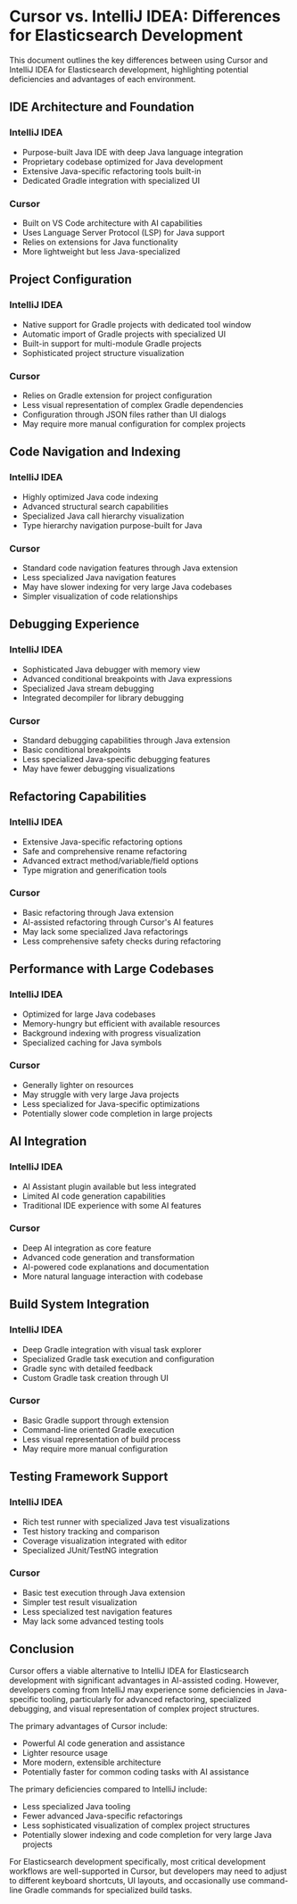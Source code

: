 # Cursor vs. IntelliJ IDEA: Differences for Elasticsearch Development

This document outlines the key differences between using Cursor and IntelliJ IDEA for Elasticsearch development, highlighting potential deficiencies and advantages of each environment.

## IDE Architecture and Foundation

### IntelliJ IDEA
- Purpose-built Java IDE with deep Java language integration
- Proprietary codebase optimized for Java development
- Extensive Java-specific refactoring tools built-in
- Dedicated Gradle integration with specialized UI

### Cursor
- Built on VS Code architecture with AI capabilities
- Uses Language Server Protocol (LSP) for Java support
- Relies on extensions for Java functionality
- More lightweight but less Java-specialized

## Project Configuration

### IntelliJ IDEA
- Native support for Gradle projects with dedicated tool window
- Automatic import of Gradle projects with specialized UI
- Built-in support for multi-module Gradle projects
- Sophisticated project structure visualization

### Cursor
- Relies on Gradle extension for project configuration
- Less visual representation of complex Gradle dependencies
- Configuration through JSON files rather than UI dialogs
- May require more manual configuration for complex projects

## Code Navigation and Indexing

### IntelliJ IDEA
- Highly optimized Java code indexing
- Advanced structural search capabilities
- Specialized Java call hierarchy visualization
- Type hierarchy navigation purpose-built for Java

### Cursor
- Standard code navigation features through Java extension
- Less specialized Java navigation features
- May have slower indexing for very large Java codebases
- Simpler visualization of code relationships

## Debugging Experience

### IntelliJ IDEA
- Sophisticated Java debugger with memory view
- Advanced conditional breakpoints with Java expressions
- Specialized Java stream debugging
- Integrated decompiler for library debugging

### Cursor
- Standard debugging capabilities through Java extension
- Basic conditional breakpoints
- Less specialized Java-specific debugging features
- May have fewer debugging visualizations

## Refactoring Capabilities

### IntelliJ IDEA
- Extensive Java-specific refactoring options
- Safe and comprehensive rename refactoring
- Advanced extract method/variable/field options
- Type migration and generification tools

### Cursor
- Basic refactoring through Java extension
- AI-assisted refactoring through Cursor's AI features
- May lack some specialized Java refactorings
- Less comprehensive safety checks during refactoring

## Performance with Large Codebases

### IntelliJ IDEA
- Optimized for large Java codebases
- Memory-hungry but efficient with available resources
- Background indexing with progress visualization
- Specialized caching for Java symbols

### Cursor
- Generally lighter on resources
- May struggle with very large Java projects
- Less specialized for Java-specific optimizations
- Potentially slower code completion in large projects

## AI Integration

### IntelliJ IDEA
- AI Assistant plugin available but less integrated
- Limited AI code generation capabilities
- Traditional IDE experience with some AI features

### Cursor
- Deep AI integration as core feature
- Advanced code generation and transformation
- AI-powered code explanations and documentation
- More natural language interaction with codebase

## Build System Integration

### IntelliJ IDEA
- Deep Gradle integration with visual task explorer
- Specialized Gradle task execution and configuration
- Gradle sync with detailed feedback
- Custom Gradle task creation through UI

### Cursor
- Basic Gradle support through extension
- Command-line oriented Gradle execution
- Less visual representation of build process
- May require more manual configuration

## Testing Framework Support

### IntelliJ IDEA
- Rich test runner with specialized Java test visualizations
- Test history tracking and comparison
- Coverage visualization integrated with editor
- Specialized JUnit/TestNG integration

### Cursor
- Basic test execution through Java extension
- Simpler test result visualization
- Less specialized test navigation features
- May lack some advanced testing tools

## Conclusion

Cursor offers a viable alternative to IntelliJ IDEA for Elasticsearch development with significant advantages in AI-assisted coding. However, developers coming from IntelliJ may experience some deficiencies in Java-specific tooling, particularly for advanced refactoring, specialized debugging, and visual representation of complex project structures.

The primary advantages of Cursor include:
- Powerful AI code generation and assistance
- Lighter resource usage
- More modern, extensible architecture
- Potentially faster for common coding tasks with AI assistance

The primary deficiencies compared to IntelliJ include:
- Less specialized Java tooling
- Fewer advanced Java-specific refactorings
- Less sophisticated visualization of complex project structures
- Potentially slower indexing and code completion for very large Java projects

For Elasticsearch development specifically, most critical development workflows are well-supported in Cursor, but developers may need to adjust to different keyboard shortcuts, UI layouts, and occasionally use command-line Gradle commands for specialized build tasks.
